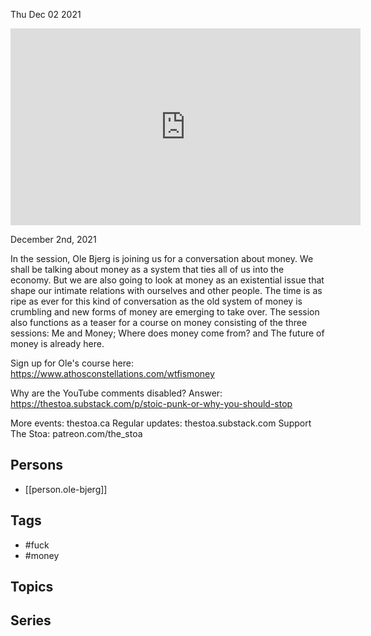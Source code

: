 



Thu Dec 02 2021

<iframe width="560" height="315" src="https://www.youtube.com/embed/TLqnikndhdU" title="What the Fuck Is Money Anyway? w/ Ole Bjerg" frameborder="0" allow="accelerometer; autoplay; clipboard-write; encrypted-media; gyroscope; picture-in-picture" allowfullscreen ></iframe>

December 2nd, 2021

In the session, Ole Bjerg is joining us for a conversation about money. We shall be talking about money as a system that ties all of us into the economy. But we are also going to look at money as an existential issue that shape our intimate relations with ourselves and other people. The time is as ripe as ever for this kind of conversation as the old system of money is crumbling and new forms of money are emerging to take over. The session also functions as a teaser for a course on money consisting of the three sessions: Me and Money; Where does money come from? and The future of money is already here.

Sign up for Ole's course here: https://www.athosconstellations.com/wtfismoney

Why are the YouTube comments disabled? Answer: https://thestoa.substack.com/p/stoic-punk-or-why-you-should-stop

More events: thestoa.ca
Regular updates: thestoa.substack.com
Support The Stoa: patreon.com/the_stoa

## Persons

- [[person.ole-bjerg]]

## Tags

- #fuck
- #money

## Topics



## Series




